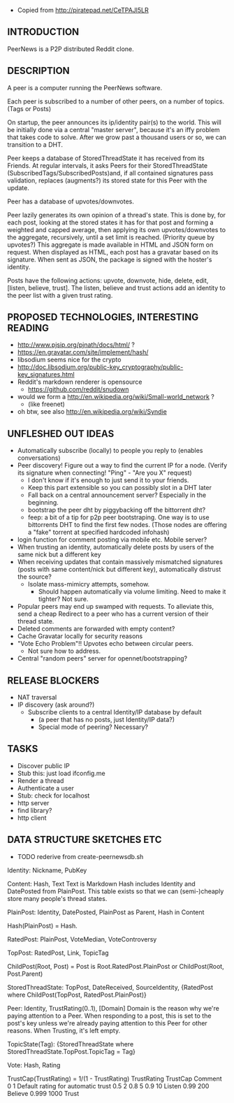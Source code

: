 - Copied from http://piratepad.net/CeTPAJl5LR

## INTRODUCTION
 
PeerNews is a P2P distributed Reddit clone.
 
## DESCRIPTION
 
A peer is a computer running the PeerNews software.
 
Each peer is subscribed to a number of other peers, on a number of topics. (Tags or Posts)
 
On startup, the peer announces its ip/identity pair(s) to the world. This will be initially done via a central "master server", because it's an iffy problem that takes code to solve. After we grow past a thousand users or so, we can transition to a DHT.
 
Peer keeps a database of StoredThreadState it has received from its Friends.
At regular intervals, it asks Peers for their StoredThreadState
(SubscribedTags/SubscribedPosts)and, if all contained signatures pass validation,
replaces (augments?) its stored state for this Peer with the update.
 
Peer has a database of upvotes/downvotes.
 
Peer lazily generates its own opinion of a thread's state. This is done by, for
each post, looking at the stored states it has for that post and forming a weighted and
capped average, then applying its own upvotes/downvotes to the aggregate, recursively,
until a set limit is reached. (Priority queue by upvotes?) This
aggregate is made available in HTML and JSON form on request. When displayed as
HTML, each post has a gravatar based on its signature. When sent as JSON, the
package is signed with the hoster's identity. 
 
Posts have the following actions: upvote, downvote, hide, delete, edit, [listen, believe, trust].
The listen, believe and trust actions add an identity to the peer list with a given trust rating.
 
## PROPOSED TECHNOLOGIES, INTERESTING READING
 
 * http://www.pjsip.org/pjnath/docs/html/ ?
 * https://en.gravatar.com/site/implement/hash/
 * libsodium seems nice for the crypto
  * http://doc.libsodium.org/public-key_cryptography/public-key_signatures.html
 * Reddit's markdown renderer is opensource
   * https://github.com/reddit/snudown
 * would we form a http://en.wikipedia.org/wiki/Small-world_network ?
   * (like freenet)
 * oh btw, see also http://en.wikipedia.org/wiki/Syndie
 
## UNFLESHED OUT IDEAS
 
* Automatically subscribe (locally) to people you reply to (enables conversations)
* Peer discovery! Figure out a way to find the current IP for a node. (Verify its signature when connecting! "Ping" - "Are you X" request)
  * I don't know if it's enough to just send it to your friends.
  * Keep this part extensible so you can possibly slot in a DHT later
  * Fall back on a central announcement server? Especially in the beginning.
  * bootstrap the peer dht by piggybacking off the bittorrent dht?
   * <Zarutian> feep: a bit of a tip for p2p peer bootstraping. One way is to use bittorrents DHT to find the first few nodes. (Those nodes are offering a "fake" torrent at specified hardcoded infohash)
* login function for comment posting via mobile etc. Mobile server?
* When trusting an identity, automatically delete posts by users of the same nick but a different key
* When receiving updates that contain massively mismatched signatures (posts with same content/nick but different key), automatically distrust the source?
  * Isolate mass-mimicry attempts, somehow.
    * Should happen automatically via volume limiting. Need to make it tighter? Not sure.
* Popular peers may end up swamped with requests. To alleviate this, send a cheap Redirect
  to a peer who has a current version of their thread state. 
* Deleted comments are forwarded with empty content?
* Cache Gravatar locally for security reasons
* "Vote Echo Problem"!! Upvotes echo between circular peers.
  * Not sure how to address.
 * Central "random peers" server for opennet/bootstrapping?
 
 
## RELEASE BLOCKERS
 
* NAT traversal
* IP discovery (ask around?)
  * Subscribe clients to a central Identity/IP database by default
    * (a peer that has no posts, just Identity/IP data?)
    * Special mode of peering? Necessary?
 
## TASKS
 
- Discover public IP
 - Stub this: just load ifconfig.me
- Render a thread
- Authenticate a user
 - Stub: check for localhost
- http server
 - find library?
- http client
 
## DATA STRUCTURE SKETCHES ETC

* TODO rederive from create-peernewsdb.sh

Identity: Nickname, PubKey
 
Content: Hash, Text
  Text is Markdown
  Hash includes Identity and DatePosted from PlainPost.
  This table exists so that we can (semi-)cheaply store many people's thread states.
 
PlainPost: Identity, DatePosted, PlainPost as Parent, Hash in Content
 
Hash(PlainPost) = Hash.
 
RatedPost: PlainPost, VoteMedian, VoteControversy
 
TopPost: RatedPost, Link, TopicTag
 
ChildPost(Root, Post) = Post is Root.RatedPost.PlainPost or ChildPost(Root, Post.Parent)
 
StoredThreadState: TopPost, DateReceived, SourceIdentity, {RatedPost where ChildPost(TopPost, RatedPost.PlainPost)}
 
Peer: Identity, TrustRating(0..1), [Domain]
  Domain is the reason why we're paying attention to a Peer.
  When responding to a post, this is set to the post's key unless
  we're already paying attention to this Peer for other reasons.
  When Trusting, it's left empty.
 
TopicState(Tag): {StoredThreadState where StoredThreadState.TopPost.TopicTag = Tag}
 
Vote: Hash, Rating
 
TrustCap(TrustRating) = 1/(1 - TrustRating)
  TrustRating TrustCap Comment
  0           1        Default rating for automatic trust
  0.5         2
  0.8         5
  0.9         10       Listen
  0.99        200      Believe
  0.999       1000     Trust
